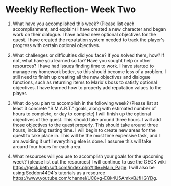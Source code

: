 # Weekly Reflection- Week Two

1. What have you accomplished this week? (Please list each accomplishment, and explain)
I have created a new character and began work on their dialogue. I have added new optional objectives for the quest. I have created the reputation system needed to track the player's progress with certain optional objectives.
  
2. What challenges or difficulties did you face? If you solved them, how? If not, what have you learned so far? Have you sought help or other resources?
I have had issues finding time to work. I have started to manage my homework better, so this should become less of a problem. I still need to finish up creating all the new objectives and dialogue functions, such as returning items to Mario's boss to satisfy optional objectives. I have learned how to properly add reputation values to the player.

3. What do you plan to accomplish in the following week? (Please list at least 3 concrete "S.M.A.R.T." goals, along with estimated number of hours to complete, or day to complete)
I will finish up the optional objectives of the quest. This should take around three hours. I will add those objectives to the quest properly. This should take around three hours, including testing time. I will begin to create new areas for the quest to take place in. This will be the most time expensive task, and I am avoiding it until everything else is done. I assume this will take around four hours for each area.
  
4. What resources will you use to accomplish your goals for the upcoming week? (please list out the resources)
I will continue to use the GECK wiki https://geck.bethsoft.com/index.php?title=Main_Page.
I will also be using Seddon4494's tutorials as a resource https://www.youtube.com/channel/UC8xg-EQk4U5AmkvBJfHGYDg.
